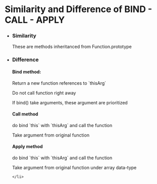<h1>Similarity and Difference of BIND - CALL - APPLY</h1>
<ul>
    <li>
    <h3>Similarity</h3>
    <p>These are methods inheritanced from Function.prototype</p>
    </li>
    <li>
    <h3>Difference</h3>
    <h4>Bind method:</h4>
    <p>Return a new function references to `thisArg`</p>
    <p>Do not call function right away</p>
    <p>If bind() take arguments, these argument are prioritized</p>
    <h4>Call method</h4>
    <p>do bind `this` with `thisArg` and call the function</p>
    <p>Take argument from original function</p>
    <h4>Apply method</h4>
    <p>do bind `this` with `thisArg` and call the function</p>
    <p>Take argument from original function under array data-type</p>
    
    </li>
</ul>